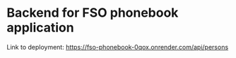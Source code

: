 # Backend for FSO phonebook application

Link to deployment:
https://fso-phonebook-0qox.onrender.com/api/persons
